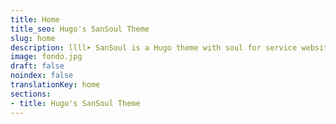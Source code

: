 ```yaml
---
title: Home
title_seo: Hugo's SanSoul Theme
slug: home
description: llll➤ SanSoul is a Hugo theme with soul for service websites ✅ by lorensansol.
image: fondo.jpg
draft: false
noindex: false
translationKey: home
sections:
- title: Hugo's SanSoul Theme
---
```

